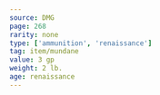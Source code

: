 ```yaml
---
source: DMG
page: 268
rarity: none
type: ['ammunition', 'renaissance']
tag: item/mundane
value: 3 gp
weight: 2 lb.
age: renaissance
---
```


